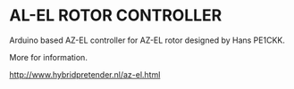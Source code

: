 # AL-EL ROTOR CONTROLLER


Arduino based AZ-EL controller for AZ-EL rotor designed by
Hans PE1CKK.

More for information.

http://www.hybridpretender.nl/az-el.html
 
